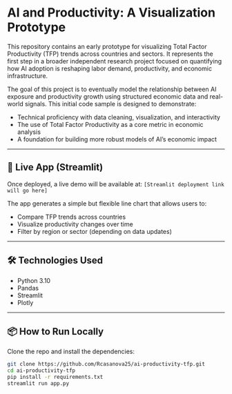 # AI and Productivity: A Visualization Prototype

This repository contains an early prototype for visualizing Total Factor Productivity (TFP) trends across countries and sectors. It represents the first step in a broader independent research project focused on quantifying how AI adoption is reshaping labor demand, productivity, and economic infrastructure.

The goal of this project is to eventually model the relationship between AI exposure and productivity growth using structured economic data and real-world signals. This initial code sample is designed to demonstrate:
- Technical proficiency with data cleaning, visualization, and interactivity
- The use of Total Factor Productivity as a core metric in economic analysis
- A foundation for building more robust models of AI’s economic impact

---

## 🚀 Live App (Streamlit)

Once deployed, a live demo will be available at:
`[Streamlit deployment link will go here]`

The app generates a simple but flexible line chart that allows users to:
- Compare TFP trends across countries
- Visualize productivity changes over time
- Filter by region or sector (depending on data updates)

---

## 🛠️ Technologies Used

- Python 3.10  
- Pandas  
- Streamlit  
- Plotly

---

## 📦 How to Run Locally

Clone the repo and install the dependencies:

```bash
git clone https://github.com/Rcasanova25/ai-productivity-tfp.git
cd ai-productivity-tfp
pip install -r requirements.txt
streamlit run app.py
